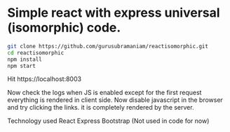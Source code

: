 # Simple react with express universal (isomorphic) code.

```bash
git clone https://github.com/gurusubramaniam/reactisomorphic.git
cd reactisomorphic
npm install
npm start
```
Hit https://localhost:8003

Now check the logs when JS is enabled except for the first request everything is rendered in client side.
Now disable javascript in the browser and try clicking the links. it is completely rendered by the server.

Technology used 
React
Express
Bootstrap (Not used in code for now)



